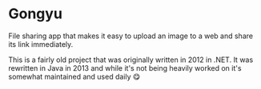 # Gongyu

File sharing app that makes it easy to upload an image to a web and share its link immediately.

This is a fairly old project that was originally written in 2012 in .NET. It was rewritten in Java in 2013 and while it's not being heavily worked on it's somewhat maintained and used daily 😋
